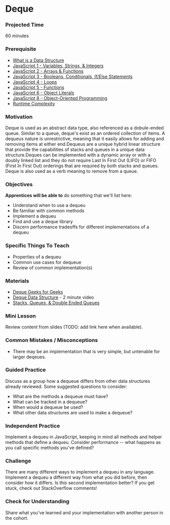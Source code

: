 # Deque

### Projected Time
60 minutes

### Prerequisite
- [What is a Data Structure](https://github.com/Techtonica/curriculum/blob/master/data-structures/what-is-a-data-structure.md)
- [JavaScript 1 - Variables, Strings, & Integers](https://github.com/Techtonica/curriculum/blob/master/javascript-1/lesson-plan.md)
- [JavaScript 2 - Arrays & Functions](https://github.com/Techtonica/curriculum/blob/master/javascript-2/lesson-plan.md)
- [JavaScript 3 - Booleans, Conditionals, If/Else Statements](https://github.com/Techtonica/curriculum/blob/master/javascript-3/lesson-plan.md)
- [JavaScript 4 - Loops](https://github.com/Techtonica/curriculum/blob/master/javascript-4/lesson-plan.md)
- [JavaScript 5 - Functions](https://github.com/Techtonica/curriculum/blob/master/javascript-5/lesson-plan.md)
- [JavaScript 6 - Object Literals](https://github.com/Techtonica/curriculum/blob/master/javascript-6/object-literals.md)
- [JavaScript 8 - Object-Oriented Programming](https://github.com/Techtonica/curriculum/blob/master/javascript-8/javascript-8.md)
- [Runtime Complexity](https://github.com/Techtonica/curriculum/tree/master/runtime-complexity)

### Motivation
Deque is used as an abstract data type, also referenced as a dobule-ended queue.
Similar to a queue, deque's exist as an ordered collection of items. A dequeus nature is unrestrictive, meaning that it easily allows for adding and removing items at either end.Dequeus are a unique hybrid linear structure that provide the capabilities of stacks and queues in a unique data structure.Deques can be implemented with a dynamic array or with a doubly linked list and they do not require Last In First Out (LIFO) or FIFO (First In First Out) orderings that are required by both stacks and queues. Deque is also used as a verb meaning to remove from a queue.

### Objectives
**Apprentices will be able to** do something that we'll list here:
- Understand when to use a dequeu
- Be familiar with common methods
- Implement a dequeu
- Find and use a deque library
- Discern performance tradeoffs for different implementations of a dequeu

### Specific Things To Teach
- Properties of a dequeu
- Common use cases for dequeue
- Review of common implementation(s)

### Materials

- [Deque Geeks for Geeks](https://www.geeksforgeeks.org/deque-set-1-introduction-applications/)
- [Deque Data Structure](https://youtu.be/5VDQxLAlfu0) - 2 minute video 
- [Stacks, Queues, & Double Ended Queues](https://youtu.be/IITnvmnfi_Y)

### Mini Lesson

Review content from slides (TODO: add link here when available).

### Common Mistakes / Misconceptions
- There may be an implementation that is very simple, but untenable for larger deqeues.

### Guided Practice
Discuss as a group how a dequeue differs from other data structures already reviewed.  Some suggested questions to consider:
- What are the methods a dequeue must have?
- What can be tracked in a dequeue?
- When would a dequeue be used?
- What other data structures are used to make a dequeue?

### Independent Practice
Implement a dequeu in JavaScript, keeping in mind all methods and helper methods that define a dequeu. Consider performance -- what happens as you call specific methods you've defined?

### Challenge
There are many different ways to implement a dequeu in any language.  Implement a dequeu a different way from what you did before, then consider how it differs.  Is this second implementation better? If you get stuck, check out StackOverflow comments!

### Check for Understanding
Share what you've learned and your implementation with another person in the cohort.
